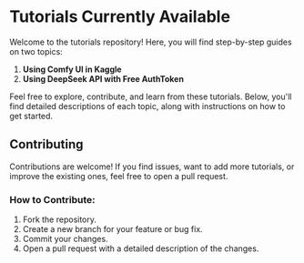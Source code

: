 # Tutorials Currently Available

Welcome to the tutorials repository! Here, you will find step-by-step guides on two topics:
1. **Using Comfy UI in Kaggle**
2. **Using DeepSeek API with Free AuthToken**

Feel free to explore, contribute, and learn from these tutorials. Below, you'll find detailed descriptions of each topic, along with instructions on how to get started.

## Contributing

Contributions are welcome! If you find issues, want to add more tutorials, or improve the existing ones, feel free to open a pull request.

### How to Contribute:
1. Fork the repository.
2. Create a new branch for your feature or bug fix.
3. Commit your changes.
4. Open a pull request with a detailed description of the changes.
